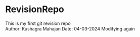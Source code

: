 # RevisionRepo
This is my first git revision repo
<br>
Author: Kushagra Mahajan
Date: 04-03-2024
Modifying again
